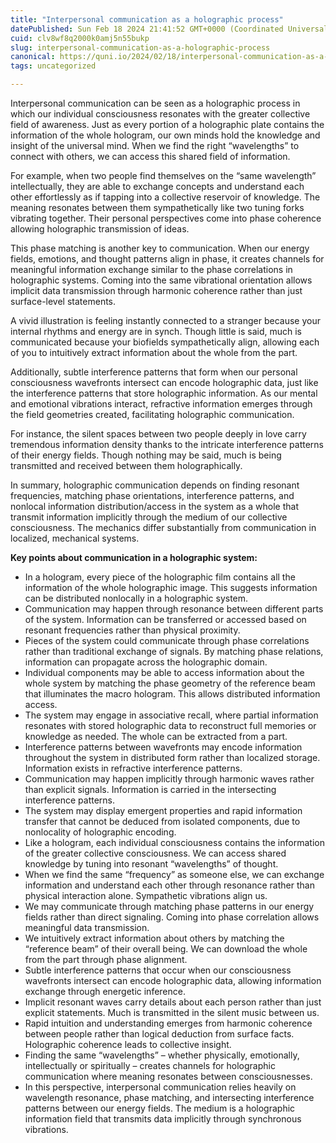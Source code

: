 ```yaml
---
title: "Interpersonal communication as a holographic process"
datePublished: Sun Feb 18 2024 21:41:52 GMT+0000 (Coordinated Universal Time)
cuid: clv8wf8q2000k0amj5n55bukp
slug: interpersonal-communication-as-a-holographic-process
canonical: https://quni.io/2024/02/18/interpersonal-communication-as-a-holographic-process/
tags: uncategorized

---
```


Interpersonal communication can be seen as a holographic process in which our individual consciousness resonates with the greater collective field of awareness. Just as every portion of a holographic plate contains the information of the whole hologram, our own minds hold the knowledge and insight of the universal mind. When we find the right “wavelengths” to connect with others, we can access this shared field of information.

For example, when two people find themselves on the “same wavelength” intellectually, they are able to exchange concepts and understand each other effortlessly as if tapping into a collective reservoir of knowledge. The meaning resonates between them sympathetically like two tuning forks vibrating together. Their personal perspectives come into phase coherence allowing holographic transmission of ideas.

This phase matching is another key to communication. When our energy fields, emotions, and thought patterns align in phase, it creates channels for meaningful information exchange similar to the phase correlations in holographic systems. Coming into the same vibrational orientation allows implicit data transmission through harmonic coherence rather than just surface-level statements.

A vivid illustration is feeling instantly connected to a stranger because your internal rhythms and energy are in synch. Though little is said, much is communicated because your biofields sympathetically align, allowing each of you to intuitively extract information about the whole from the part.

Additionally, subtle interference patterns that form when our personal consciousness wavefronts intersect can encode holographic data, just like the interference patterns that store holographic information. As our mental and emotional vibrations interact, refractive information emerges through the field geometries created, facilitating holographic communication.

For instance, the silent spaces between two people deeply in love carry tremendous information density thanks to the intricate interference patterns of their energy fields. Though nothing may be said, much is being transmitted and received between them holographically.

In summary, holographic communication depends on finding resonant frequencies, matching phase orientations, interference patterns, and nonlocal information distribution/access in the system as a whole that transmit information implicitly through the medium of our collective consciousness. The mechanics differ substantially from communication in localized, mechanical systems.

**Key points about communication in a holographic system:**

*   In a hologram, every piece of the holographic film contains all the information of the whole holographic image. This suggests information can be distributed nonlocally in a holographic system.
*   Communication may happen through resonance between different parts of the system. Information can be transferred or accessed based on resonant frequencies rather than physical proximity.
*   Pieces of the system could communicate through phase correlations rather than traditional exchange of signals. By matching phase relations, information can propagate across the holographic domain.
*   Individual components may be able to access information about the whole system by matching the phase geometry of the reference beam that illuminates the macro hologram. This allows distributed information access.
*   The system may engage in associative recall, where partial information resonates with stored holographic data to reconstruct full memories or knowledge as needed. The whole can be extracted from a part.
*   Interference patterns between wavefronts may encode information throughout the system in distributed form rather than localized storage. Information exists in refractive interference patterns.
*   Communication may happen implicitly through harmonic waves rather than explicit signals. Information is carried in the intersecting interference patterns.
*   The system may display emergent properties and rapid information transfer that cannot be deduced from isolated components, due to nonlocality of holographic encoding.
*   Like a hologram, each individual consciousness contains the information of the greater collective consciousness. We can access shared knowledge by tuning into resonant “wavelengths” of thought.
*   When we find the same “frequency” as someone else, we can exchange information and understand each other through resonance rather than physical interaction alone. Sympathetic vibrations align us.
*   We may communicate through matching phase patterns in our energy fields rather than direct signaling. Coming into phase correlation allows meaningful data transmission.
*   We intuitively extract information about others by matching the “reference beam” of their overall being. We can download the whole from the part through phase alignment.
*   Subtle interference patterns that occur when our consciousness wavefronts intersect can encode holographic data, allowing information exchange through energetic inference.
*   Implicit resonant waves carry details about each person rather than just explicit statements. Much is transmitted in the silent music between us.
*   Rapid intuition and understanding emerges from harmonic coherence between people rather than logical deduction from surface facts. Holographic coherence leads to collective insight.
*   Finding the same “wavelengths” – whether physically, emotionally, intellectually or spiritually – creates channels for holographic communication where meaning resonates between consciousnesses.
*   In this perspective, interpersonal communication relies heavily on wavelength resonance, phase matching, and intersecting interference patterns between our energy fields. The medium is a holographic information field that transmits data implicitly through synchronous vibrations.